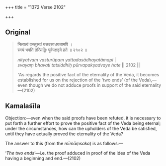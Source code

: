 +++
title = "1372 Verse 2102"

+++
## Original 
>
> नित्यत्वं वस्तुरूपं यत्तदसाधयतामपि ।  
> स्वयं भवति तत्सिद्धिः पूर्वपक्षद्वये हते ॥ २१०२ ॥ 
>
> *nityatvaṃ vasturūpaṃ yattadasādhayatāmapi* \|  
> *svayaṃ bhavati tatsiddhiḥ pūrvapakṣadvaye hate* \|\| 2102 \|\| 
>
> “As regards the positive fact of the eternality of the Veda, it becomes established for us on the rejection of the ‘two ends’ (of the Veda),—even though we do not adduce proofs in support of the said eternality—(2102)



## Kamalaśīla

Objection:—even when the said proofs have been refuted, it is necessary to put forth a further effort to prove the positive fact of the Veda being eternal; under the circumstances, how can the upholders of the Veda be satisfied, until they have actually proved the eternality of the Veda?

The answer to this (from the *mīmāṃsaka*) is as follows:—

‘*The* *two ends*’—i.e. the proof adduced in proof of the idea of the Veda having a beginning and end.—(2102)


